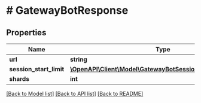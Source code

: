 # # GatewayBotResponse

## Properties

Name | Type | Description | Notes
------------ | ------------- | ------------- | -------------
**url** | **string** |  |
**session_start_limit** | [**\OpenAPI\Client\Model\GatewayBotSessionStartLimitResponse**](GatewayBotSessionStartLimitResponse.md) |  |
**shards** | **int** |  |

[[Back to Model list]](../../README.md#models) [[Back to API list]](../../README.md#endpoints) [[Back to README]](../../README.md)
